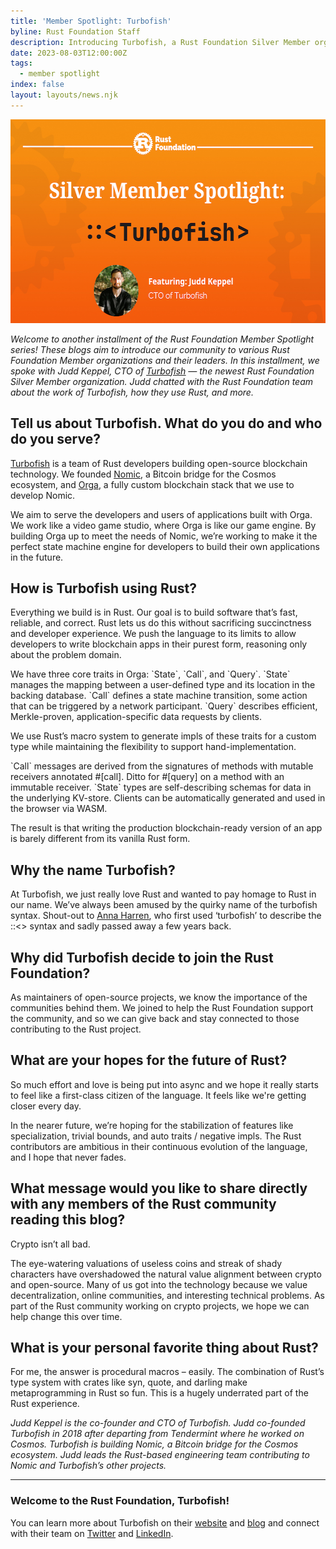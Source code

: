 ```yaml
---
title: 'Member Spotlight: Turbofish'
byline: Rust Foundation Staff
description: Introducing Turbofish, a Rust Foundation Silver Member organization.
date: 2023-08-03T12:00:00Z
tags:
  - member spotlight
index: false
layout: layouts/news.njk
---
```

<img src="/uploads/turbofish.png" width="580" height="326" />

*Welcome to another installment of the Rust Foundation Member Spotlight series! These blogs aim to introduce our community to various Rust Foundation Member organizations and their leaders. In this installment, we spoke with Judd Keppel, CTO of* [*<u>Turbofish</u>*](https://www.turbofish.org/) *— the newest Rust Foundation Silver Member organization. Judd chatted with the Rust Foundation team about the work of Turbofish, how they use Rust, and more.&nbsp;*

## **Tell us about Turbofish. What do you do and who do you serve?**

[<u>Turbofish</u>](https://www.turbofish.org/) is a team of Rust developers building open-source blockchain technology. We founded [<u>Nomic</u>](https://www.nomic.io/), a Bitcoin bridge for the Cosmos ecosystem, and [<u>Orga</u>](https://github.com/turbofish-org/orga), a fully custom blockchain stack that we use to develop Nomic.

We aim to serve the developers and users of applications built with Orga. We work like a video game studio, where Orga is like our game engine. By building Orga up to meet the needs of Nomic, we’re working to make it the perfect state machine engine for developers to build their own applications in the future.

## **How is Turbofish using Rust?**

Everything we build is in Rust. Our goal is to build software that’s fast, reliable, and correct. Rust lets us do this without sacrificing succinctness and developer experience. We push the language to its limits to allow developers to write blockchain apps in their purest form, reasoning only about the problem domain.

We have three core traits in Orga: \`State\`, \`Call\`, and \`Query\`. \`State\` manages the mapping between a user-defined type and its location in the backing database. \`Call\` defines a state machine transition, some action that can be triggered by a network participant. \`Query\` describes efficient, Merkle-proven, application-specific data requests by clients.

We use Rust’s macro system to generate impls of these traits for a custom type while maintaining the flexibility to support hand-implementation.

\`Call\` messages are derived from the signatures of methods with mutable receivers annotated \#\[call\]. Ditto for \#\[query\] on a method with an immutable receiver. \`State\` types are self-describing schemas for data in the underlying KV-store. Clients can be automatically generated and used in the browser via WASM.&nbsp;

The result is that writing the production blockchain-ready version of an app is barely different from its vanilla Rust form.

## **Why the name Turbofish?**

At Turbofish, we just really love Rust and wanted to pay homage to Rust in our name. We’ve always been amused by the quirky name of the turbofish syntax. Shout-out to [<u>Anna Harren</u>](https://github.com/iirelu), who first used ‘turbofish’ to describe the ::&lt;&gt; syntax and sadly passed away a few years back.&nbsp;

## **Why did Turbofish decide to join the Rust Foundation?**

As maintainers of open-source projects, we know the importance of the communities behind them. We joined to help the Rust Foundation support the community, and so we can give back and stay connected to those contributing to the Rust project.

## **What are your hopes for the future of Rust?**

So much effort and love is being put into async and we hope it really starts to feel like a first-class citizen of the language. It feels like we're getting closer every day.

In the nearer future, we’re hoping for the stabilization of features like specialization, trivial bounds, and auto traits / negative impls. The Rust contributors are ambitious in their continuous evolution of the language, and I hope that never fades.

## **What message would you like to share directly with any members of the Rust community reading this blog?&nbsp;**

Crypto isn’t all bad.

The eye-watering valuations of useless coins and streak of shady characters have overshadowed the natural value alignment between crypto and open-source. Many of us got into the technology because we value decentralization, online communities, and interesting technical problems. As part of the Rust community working on crypto projects, we hope we can help change this over time.

## **What is your personal favorite thing about Rust?**

For me, the answer is procedural macros – easily. The combination of Rust’s type system with crates like syn, quote, and darling make metaprogramming in Rust so fun. This is a hugely underrated part of the Rust experience.

*Judd Keppel is the co-founder and CTO of Turbofish. Judd co-founded Turbofish in 2018 after departing from Tendermint where he worked on Cosmos. Turbofish is building Nomic, a Bitcoin bridge for the Cosmos ecosystem. Judd leads the Rust-based engineering team contributing to Nomic and Turbofish’s other projects.*

---

### Welcome to the Rust Foundation, Turbofish!

You can learn more about Turbofish on their [<u>website</u>](https://www.turbofish.org/) and [<u>blog</u>](https://www.turbofish.org/blog)&nbsp;and connect with their team on [Twitter](https://twitter.com/turbofish_org) and [LinkedIn](https://linkedin.com/company/turbofish).&nbsp;